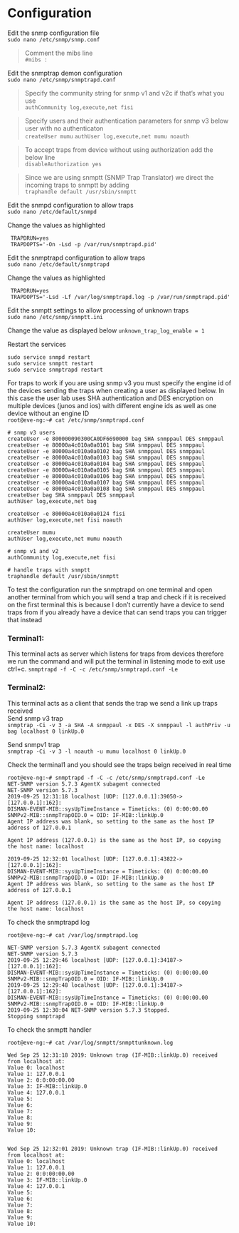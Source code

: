 # Configuration

Edit the snmp configuration file  
`sudo nano /etc/snmp/snmp.conf`
> Comment the mibs line  
`#mibs :`

Edit the snmptrap demon configuration  
`sudo nano /etc/snmp/snmptrapd.conf`

> Specify the community string for snmp v1 and v2c if that’s what you use  
 `authCommunity log,execute,net fisi`

> Specify users and their authentication parameters for snmp v3 below user with no authenticaton  
 `createUser mumu`
 `authUser log,execute,net mumu noauth`

> To accept traps from device without using authorization add the below line  
 `disableAuthorization yes`  
 
> Since we are using snmptt (SNMP Trap Translator) we direct the incoming traps to snmptt by adding  
 `traphandle default /usr/sbin/snmptt`  

Edit the snmpd configuration to allow traps  
`sudo nano /etc/default/snmpd`

Change the values as highlighted
```
 TRAPDRUN=yes
 TRAPDOPTS='-On -Lsd -p /var/run/snmptrapd.pid'
```

Edit the snmptrapd configuration to allow traps  
`sudo nano /etc/default/snmptrapd`  

Change the values as highlighted  
```
 TRAPDRUN=yes
 TRAPDOPTS='-Lsd -Lf /var/log/snmptrapd.log -p /var/run/snmptrapd.pid'
```

Edit the snmptt settings to allow processing of unknown traps  
`sudo nano /etc/snmp/snmptt.ini`  

Change the value as displayed below
 `unknown_trap_log_enable = 1`

Restart the services  

```
sudo service snmpd restart
sudo service snmptt restart
sudo service snmptrapd restart
```

For traps to work if you are using snmp v3 you must specify the engine id of the devices sending the traps when creating a user as displayed below. In this case the user lab uses SHA authentication and DES encryption on multiple devices (junos and ios) with different engine ids as well as one device without an engine ID  
`root@eve-ng:~# cat /etc/snmp/snmptrapd.conf`  
```
# snmp v3 users
createUser -e 800000090300CA0DF6690000 bag SHA snmppaul DES snmppaul
createUser -e 80000a4c010a0a0101 bag SHA snmppaul DES snmppaul
createUser -e 80000a4c010a0a0102 bag SHA snmppaul DES snmppaul
createUser -e 80000a4c010a0a0103 bag SHA snmppaul DES snmppaul
createUser -e 80000a4c010a0a0104 bag SHA snmppaul DES snmppaul
createUser -e 80000a4c010a0a0105 bag SHA snmppaul DES snmppaul
createUser -e 80000a4c010a0a0106 bag SHA snmppaul DES snmppaul
createUser -e 80000a4c010a0a0107 bag SHA snmppaul DES snmppaul
createUser -e 80000a4c010a0a0108 bag SHA snmppaul DES snmppaul
createUser bag SHA snmppaul DES snmppaul
authUser log,execute,net bag

createUser -e 80000a4c010a0a0124 fisi
authUser log,execute,net fisi noauth

createUser mumu
authUser log,execute,net mumu noauth

# snmp v1 and v2
authCommunity log,execute,net fisi

# handle traps with snmptt
traphandle default /usr/sbin/snmptt
```

To test the configuration run the snmptrapd on one terminal and open another terminal from which you will send a trap and check if it is received on the first terminal this is because I don’t currently have a device to send traps from if you already have a device that can send traps you can trigger that instead

### Terminal1:  
This terminal acts as server which listens for traps from devices therefore we run the command and will put the terminal in listening mode to exit use ctrl+c.
`snmptrapd -f -C -c /etc/snmp/snmptrapd.conf -Le`

### Terminal2:  
This terminal acts as a client that sends the trap we send a link up traps received  
Send snmp v3 trap  
`snmptrap -Ci -v 3 -a SHA -A snmppaul -x DES -X snmppaul -l authPriv -u bag localhost 0 linkUp.0`  

Send snmpv1 trap  
`snmptrap -Ci -v 3 -l noauth -u mumu localhost 0 linkUp.0`  

Check the terminal1 and you should see the traps beign received in real time

```
root@eve-ng:~# snmptrapd -f -C -c /etc/snmp/snmptrapd.conf -Le
NET-SNMP version 5.7.3 AgentX subagent connected
NET-SNMP version 5.7.3
2019-09-25 12:31:18 localhost [UDP: [127.0.0.1]:39050->[127.0.0.1]:162]:
DISMAN-EVENT-MIB::sysUpTimeInstance = Timeticks: (0) 0:00:00.00 SNMPv2-MIB::snmpTrapOID.0 = OID: IF-MIB::linkUp.0
Agent IP address was blank, so setting to the same as the host IP address of 127.0.0.1

Agent IP address (127.0.0.1) is the same as the host IP, so copying the host name: localhost

2019-09-25 12:32:01 localhost [UDP: [127.0.0.1]:43822->[127.0.0.1]:162]:
DISMAN-EVENT-MIB::sysUpTimeInstance = Timeticks: (0) 0:00:00.00 SNMPv2-MIB::snmpTrapOID.0 = OID: IF-MIB::linkUp.0
Agent IP address was blank, so setting to the same as the host IP address of 127.0.0.1

Agent IP address (127.0.0.1) is the same as the host IP, so copying the host name: localhost

```

To check the snmptrapd log  

`root@eve-ng:~# cat /var/log/snmptrapd.log`  
```
NET-SNMP version 5.7.3 AgentX subagent connected
NET-SNMP version 5.7.3
2019-09-25 12:29:46 localhost [UDP: [127.0.0.1]:34187->[127.0.0.1]:162]:
DISMAN-EVENT-MIB::sysUpTimeInstance = Timeticks: (0) 0:00:00.00 SNMPv2-MIB::snmpTrapOID.0 = OID: IF-MIB::linkUp.0
2019-09-25 12:29:48 localhost [UDP: [127.0.0.1]:34187->[127.0.0.1]:162]:
DISMAN-EVENT-MIB::sysUpTimeInstance = Timeticks: (0) 0:00:00.00 SNMPv2-MIB::snmpTrapOID.0 = OID: IF-MIB::linkUp.0
2019-09-25 12:30:04 NET-SNMP version 5.7.3 Stopped.
Stopping snmptrapd
```

To check the snmptt handler  

`root@eve-ng:~# cat /var/log/snmptt/snmpttunknown.log`  

```
Wed Sep 25 12:31:18 2019: Unknown trap (IF-MIB::linkUp.0) received from localhost at:
Value 0: localhost
Value 1: 127.0.0.1
Value 2: 0:0:00:00.00
Value 3: IF-MIB::linkUp.0
Value 4: 127.0.0.1
Value 5:
Value 6:
Value 7:
Value 8:
Value 9:
Value 10:


Wed Sep 25 12:32:01 2019: Unknown trap (IF-MIB::linkUp.0) received from localhost at:
Value 0: localhost
Value 1: 127.0.0.1
Value 2: 0:0:00:00.00
Value 3: IF-MIB::linkUp.0
Value 4: 127.0.0.1
Value 5:
Value 6:
Value 7:
Value 8:
Value 9:
Value 10:
```
